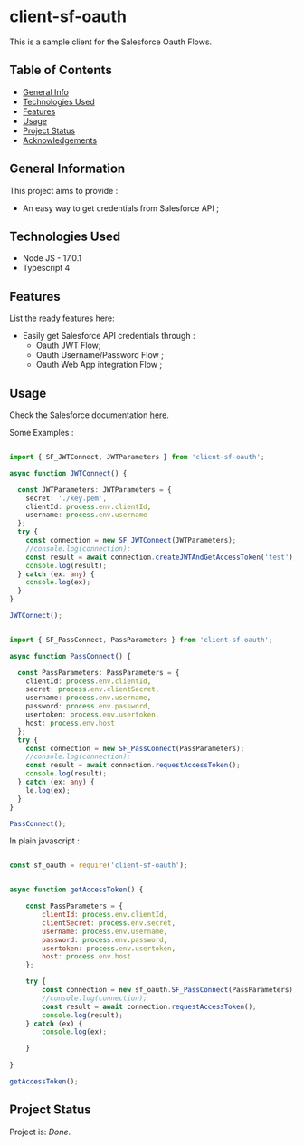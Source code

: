 # client-sf-oauth

This is a sample client for the Salesforce Oauth Flows.

## Table of Contents

- [General Info](#general-information)
- [Technologies Used](#technologies-used)
- [Features](#features)
- [Usage](#usage)
- [Project Status](#project-status)
- [Acknowledgements](#acknowledgements)

## General Information

This project aims to provide :
- An easy way to get credentials from Salesforce API ;

## Technologies Used

- Node JS - 17.0.1
- Typescript 4 

## Features

List the ready features here:

- Easily get Salesforce API credentials through :
  - Oauth JWT Flow;
  - Oauth Username/Password Flow ;
  - Oauth Web App integration Flow ;

## Usage

Check the Salesforce documentation [here](https://help.salesforce.com/s/articleView?id=sf.remoteaccess_authenticate.htm&type=5).

Some Examples :

```typescript

import { SF_JWTConnect, JWTParameters } from 'client-sf-oauth';

async function JWTConnect() {

  const JWTParameters: JWTParameters = {
    secret: './key.pem',
    clientId: process.env.clientId,
    username: process.env.username
  };
  try {
    const connection = new SF_JWTConnect(JWTParameters);
    //console.log(connection);
    const result = await connection.createJWTAndGetAccessToken('test');
    console.log(result);
  } catch (ex: any) {
    console.log(ex);
  }
}

JWTConnect();

```

```typescript

import { SF_PassConnect, PassParameters } from 'client-sf-oauth';

async function PassConnect() {

  const PassParameters: PassParameters = {
    clientId: process.env.clientId,
    secret: process.env.clientSecret,
    username: process.env.username,
    password: process.env.password,
    usertoken: process.env.usertoken,
    host: process.env.host
  };
  try {
    const connection = new SF_PassConnect(PassParameters);
    //console.log(connection);
    const result = await connection.requestAccessToken();
    console.log(result);
  } catch (ex: any) {
    le.log(ex);
  }
}

PassConnect();

```

In plain javascript :

```javascript

const sf_oauth = require('client-sf-oauth');


async function getAccessToken() {

    const PassParameters = {
        clientId: process.env.clientId,
        clientSecret: process.env.secret,
        username: process.env.username,
        password: process.env.password,
        usertoken: process.env.usertoken,
        host: process.env.host
    };

    try {
        const connection = new sf_oauth.SF_PassConnect(PassParameters);
        //console.log(connection);
        const result = await connection.requestAccessToken();
        console.log(result);
    } catch (ex) {
        console.log(ex);

    }
    
}

getAccessToken();

```

## Project Status

Project is: _Done_.
